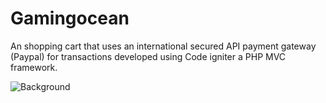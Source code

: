 # Gamingocean
An shopping cart that uses an international secured API payment gateway (Paypal) for transactions developed using Code igniter a PHP MVC framework.


![Background](https://user-images.githubusercontent.com/58178421/156395320-c309f198-a2d9-4551-8ce2-9e54d4595785.png)
